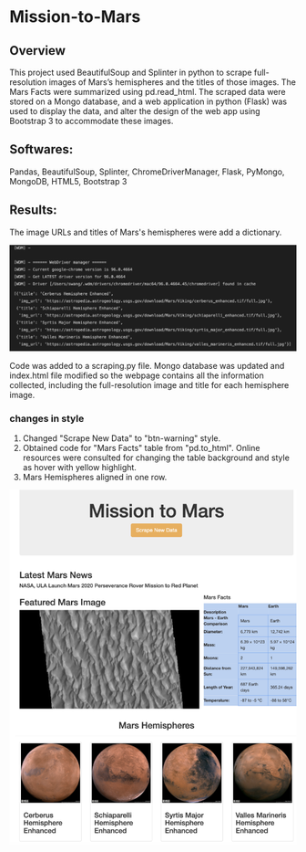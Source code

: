 # Mission-to-Mars

## Overview
This project used BeautifulSoup and Splinter in python to scrape full-resolution images of Mars’s hemispheres and the titles of those images. The Mars Facts were summarized using pd.read_html. The scraped data were stored on a Mongo database, and a web application in python (Flask) was used to display the data, and alter the design of the web app using Bootstrap 3 to accommodate these images.

## Softwares:
Pandas, BeautifulSoup, Splinter, ChromeDriverManager, Flask, PyMongo, MongoDB, HTML5, Bootstrap 3

## Results:

The image URLs and titles of Mars's hemispheres were add a dictionary.

![This is an image](https://github.com/swang202/Mission-to-Mars/blob/main/Images/Hemisphere_img_urls.png?raw=true)

Code was added to a scraping.py file. Mongo database was updated and index.html file modified so the webpage contains all the information collected, including the full-resolution image and title for each hemisphere image.

### changes in style

1. Changed "Scrape New Data" to "btn-warning" style.
2. Obtained code for "Mars Facts" table from "pd.to_html". Online resources were consulted for changing the table background and style as hover with yellow highlight.
3. Mars Hemispheres aligned in one row.

![This is an image](https://github.com/swang202/Mission-to-Mars/blob/main/Images/Mission-to-Mars-update-style.png?raw=true)


